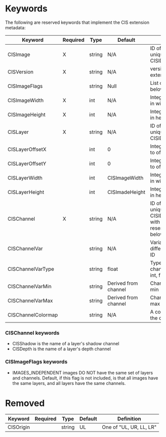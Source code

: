# Keywords

The following are reserved keywords that implement the CIS extension metadata:

|Keyword| Required | Type | Default | Definition |
|-|-|-|-|-|
|CISImage           |X|string|N/A|ID of the image. Any unique string on the path CISID|
|CISVersion         |X|string|N/A|version number of the CIS extension specification|
|CISImageFlags      | |string|Null|List of image flags (see below)|
|CISImageWidth      |X|int   |N/A|Integer, number of pixels in width|
|CISImageHeight     |X|int   |N/A|Integer, number of pixels in height|
|CISLayer           |X|string|N/A|ID of the layer. Any unique string on the path CISID/CISImage| 
|CISLayerOffsetX    | |int   |0|Integer, number of pixels to offset layer origin|
|CISLayerOffsetY    | |int   |0|Integer, number of pixels to offset layer origin|
|CISLayerWidth      | |int   |CISImageWidth|Integer, number of pixels in width|
|CISLayerHeight     | |int   |CISImadeHeight|Integer, number of pixels in height|
|CISChannel         |X|string|N/A|ID of the channel. Any unique string on the path CISID/CISImage/CISLayer, with the exception of the reserved keywords (see below)| 
|CISChannelVar      | |string|N/A|Variable for the channel, if different from the Channel ID|
|CISChannelVarType  | |string|float|Type of data in the channel. One of: string, int, float|
|CISChannelVarMin   | |string|Derived from channel|Channel variable global min|
|CISChannelVarMax   | |string|Derived from channel|Channel variable global max|
|CISChannelColormap | |string|N/A|A colormap definition for the channel|


### CISChannel keywords

- CISShadow is the name of a layer's shadow channel
- CISDepth is the name of a layer's depth channel

### CISImageFlags keywords

- IMAGES_INDEPENDENT images DO NOT have the same set of layers and channels. 
    Default, if this flag is not included, is that all images 
    have the same layers, and all layers have the same channels.

# Removed

|Keyword| Required | Type | Default | Definition |
|-|-|-|-|-|
|CISOrigin          | |string|UL |One of "UL, UR, LL, LR"|

